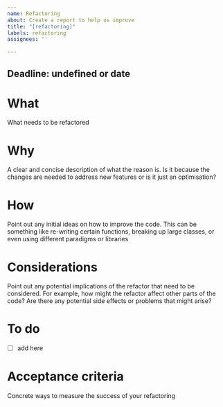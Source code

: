 ```yaml
---
name: Refactoring
about: Create a report to help us improve
title: "[refactoring]"
labels: refactoring
assignees: ''

---
```


**Deadline**: undefined or date
-------------------------

# What
What needs to be refactored

# Why
A clear and concise description of what the reason is. Is it because the changes are needed to address new features or is it just an optimisation?

# How
Point out any initial ideas on how to improve the code. This can be something like re-writing certain functions, breaking up large classes, or even using different paradigms or libraries

# Considerations
Point out any potential implications of the refactor that need to be considered. For example, how might the refactor affect other parts of the code? Are there any potential side effects or problems that might arise?

# To do
- [ ] add here

# Acceptance criteria
Concrete ways to measure the success of your refactoring
